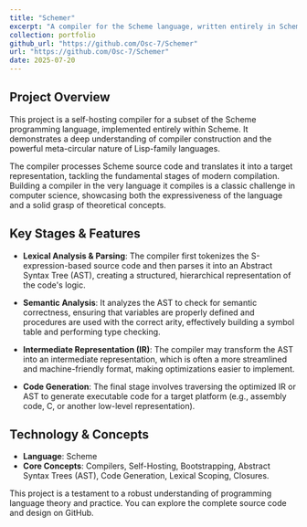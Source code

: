 ```yaml
---
title: "Schemer"
excerpt: "A compiler for the Scheme language, written entirely in Scheme itself. This project explores the core concepts of compilation, including parsing, semantic analysis, and code generation."
collection: portfolio
github_url: "https://github.com/Osc-7/Schemer"
url: "https://github.com/Osc-7/Schemer"
date: 2025-07-20
---
```


## Project Overview

This project is a self-hosting compiler for a subset of the Scheme programming language, implemented entirely within Scheme. It demonstrates a deep understanding of compiler construction and the powerful meta-circular nature of Lisp-family languages.

The compiler processes Scheme source code and translates it into a target representation, tackling the fundamental stages of modern compilation. Building a compiler in the very language it compiles is a classic challenge in computer science, showcasing both the expressiveness of the language and a solid grasp of theoretical concepts.

## Key Stages & Features

* **Lexical Analysis & Parsing**: The compiler first tokenizes the S-expression-based source code and then parses it into an Abstract Syntax Tree (AST), creating a structured, hierarchical representation of the code's logic.

* **Semantic Analysis**: It analyzes the AST to check for semantic correctness, ensuring that variables are properly defined and procedures are used with the correct arity, effectively building a symbol table and performing type checking.

* **Intermediate Representation (IR)**: The compiler may transform the AST into an intermediate representation, which is often a more streamlined and machine-friendly format, making optimizations easier to implement.

* **Code Generation**: The final stage involves traversing the optimized IR or AST to generate executable code for a target platform (e.g., assembly code, C, or another low-level representation).

## Technology & Concepts

* **Language**: Scheme
* **Core Concepts**: Compilers, Self-Hosting, Bootstrapping, Abstract Syntax Trees (AST), Code Generation, Lexical Scoping, Closures.

This project is a testament to a robust understanding of programming language theory and practice. You can explore the complete source code and design on GitHub.

